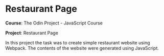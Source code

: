 # Restaurant Page

**Course**: The Odin Project - JavaScript Course


**Project**: Restaurant Page


In this project the task was to create simple restaurant website using Webpack. The contents of the website were generated using JavaScript.